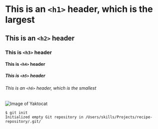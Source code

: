 # This is an `<h1>` header, which is the largest
## This is an `<h2>` header
### This is `<h3>` header
#### This is `<h4>` header
##### This is `<h5>` header
###### This is an `<h6>` header, which is the smallest

![Image of Yaktocat](https://octodex.github.com/images/yaktocat.png)

```
$ git init
Initialized empty Git repository in /Users/skills/Projects/recipe-repository/.git/
```
